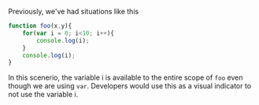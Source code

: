 Previously, we've had situations like this

```js
function foo(x,y){
    for(var i = 0; i<10; i++){
        console.log(i);
    }
    console.log(i);
}
```

In this scenerio, the variable i is available to the entire scope of `foo` even though we are using `var`. Developers would use this as a visual indicator to not use the variable i.

